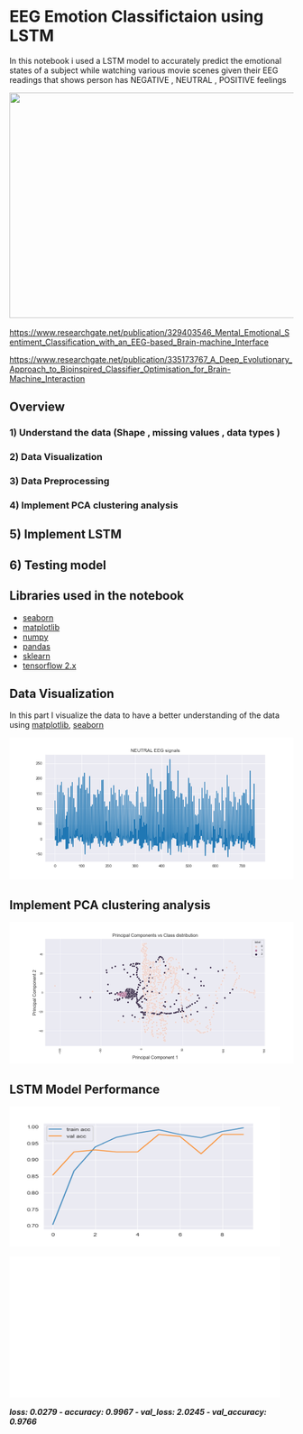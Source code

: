 # EEG Emotion Classifictaion using LSTM
In this notebook i used  a LSTM model  to accurately predict the emotional states of a subject while watching various movie scenes given their EEG readings that shows person has NEGATIVE , NEUTRAL , POSITIVE feelings

<p align="left">
<img src="https://images.squarespace-cdn.com/content/v1/56530999e4b0991ab31b67b1/1464360512453-6MGRDGDUW3Y3JWI50EQY/EEG+signals?format=1000w" width="800" height="400">
</p>

https://www.researchgate.net/publication/329403546_Mental_Emotional_Sentiment_Classification_with_an_EEG-based_Brain-machine_Interface

https://www.researchgate.net/publication/335173767_A_Deep_Evolutionary_Approach_to_Bioinspired_Classifier_Optimisation_for_Brain-Machine_Interaction

## Overview

### 1) Understand the data (Shape , missing values , data types )

### 2) Data Visualization 

### 3) Data Preprocessing 

### 4) Implement PCA clustering analysis

##  5) Implement LSTM

##  6) Testing model

## Libraries used in the notebook

- [seaborn](https://seaborn.pydata.org/)
- [matplotlib](https://matplotlib.org/)
- [numpy](https://numpy.org/)
- [pandas](https://pandas.pydata.org/)
- [sklearn](https://scikit-learn.org/stable/)
- [tensorflow 2.x](https://www.tensorflow.org/)

## Data Visualization 
In this part  I visualize the data to have a better understanding of the data using [matplotlib](https://matplotlib.org/), [seaborn](https://seaborn.pydata.org/)

![alt text](https://github.com/meysam810/Emotion-Detection-With-EEG-Data/blob/master/images/signals_analysis.png)

## Implement PCA clustering analysis

![alt text](https://github.com/meysam810/Emotion-Detection-With-EEG-Data/blob/master/images/pca_analysis.png)

## LSTM Model Performance

<p align="left">
  <img width="480" height="250" src="images/acc.png">
</p>

<p align="left">
  <img width="480" height="250" src="images/loss.png">
</p>

***loss: 0.0279 - accuracy: 0.9967 - val_loss: 2.0245 - val_accuracy: 0.9766***


